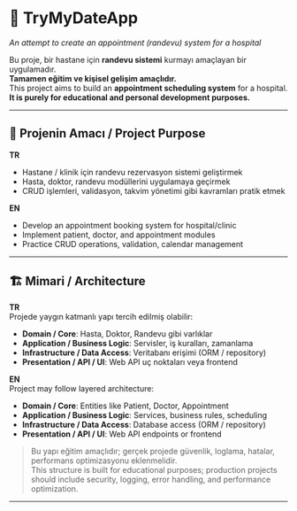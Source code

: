 # 🏥 TryMyDateApp  
_An attempt to create an appointment (randevu) system for a hospital_  

Bu proje, bir hastane için **randevu sistemi** kurmayı amaçlayan bir uygulamadır.  
**Tamamen eğitim ve kişisel gelişim amaçlıdır.**  
This project aims to build an **appointment scheduling system** for a hospital.  
**It is purely for educational and personal development purposes.**

---

## 🎯 Projenin Amacı / Project Purpose

**TR**  
- Hastane / klinik için randevu rezervasyon sistemi geliştirmek  
- Hasta, doktor, randevu modüllerini uygulamaya geçirmek  
- CRUD işlemleri, validasyon, takvim yönetimi gibi kavramları pratik etmek  

**EN**  
- Develop an appointment booking system for hospital/clinic  
- Implement patient, doctor, and appointment modules  
- Practice CRUD operations, validation, calendar management  

---

## 🏗 Mimari / Architecture

**TR**  
Projede yaygın katmanlı yapı tercih edilmiş olabilir:

- **Domain / Core**: Hasta, Doktor, Randevu gibi varlıklar  
- **Application / Business Logic**: Servisler, iş kuralları, zamanlama  
- **Infrastructure / Data Access**: Veritabanı erişimi (ORM / repository)  
- **Presentation / API / UI**: Web API uç noktaları veya frontend  

**EN**  
Project may follow layered architecture:

- **Domain / Core**: Entities like Patient, Doctor, Appointment  
- **Application / Business Logic**: Services, business rules, scheduling  
- **Infrastructure / Data Access**: Database access (ORM / repository)  
- **Presentation / API / UI**: Web API endpoints or frontend  

> Bu yapı eğitim amaçlıdır; gerçek projede güvenlik, loglama, hatalar, performans optimizasyonu eklenmelidir.  
> This structure is built for educational purposes; production projects should include security, logging, error handling, and performance optimization.

---

